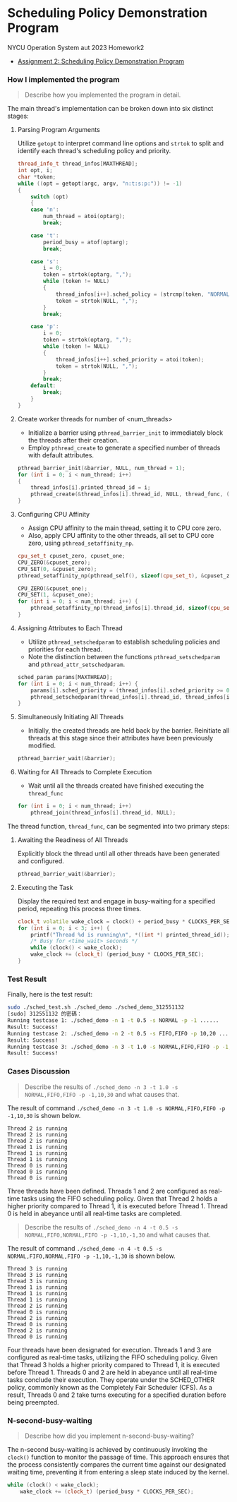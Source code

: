Scheduling Policy Demonstration Program
===

NYCU Operation System aut 2023 Homework2

* [Assignment 2: Scheduling Policy Demonstration Program](https://hackmd.io/@Bmch4MS0Rz-VZWB74huCvw/rJ8OLx6fp)

### How I implemented the program 
> Describe how you implemented the program in detail.


The main thread's implementation can be broken down into six distinct stages:

1. Parsing Program Arguments

    Utilize `getopt` to interpret command line options and `strtok` to split and identify each thread's scheduling policy and priority.
    ```cpp
    thread_info_t thread_infos[MAXTHREAD];
    int opt, i;
    char *token;
    while ((opt = getopt(argc, argv, "n:t:s:p:")) != -1)
    {
        switch (opt)
        {
        case 'n':
            num_thread = atoi(optarg);
            break;

        case 't':
            period_busy = atof(optarg);
            break;

        case 's':
            i = 0;
            token = strtok(optarg, ",");
            while (token != NULL)
            {
                thread_infos[i++].sched_policy = (strcmp(token, "NORMAL") == 0) ? SCHED_OTHER : SCHED_FIFO;
                token = strtok(NULL, ",");
            }
            break;

        case 'p':
            i = 0;
            token = strtok(optarg, ",");
            while (token != NULL)
            {
                thread_infos[i++].sched_priority = atoi(token);
                token = strtok(NULL, ",");
            }
            break;
        default:
            break;
        }
    }
    ```
2. Create worker threads for number of <num_threads>

    * Initialize a barrier using `pthread_barrier_init` to immediately block the threads after their creation.
    * Employ `pthread_create` to generate a specified number of threads with default attributes.
    ```cpp
    pthread_barrier_init(&barrier, NULL, num_thread + 1);
    for (int i = 0; i < num_thread; i++)
    {
        thread_infos[i].printed_thread_id = i;
        pthread_create(&thread_infos[i].thread_id, NULL, thread_func, (void *) &thread_infos[i].printed_thread_id);
    }
    ```

    
3. Configuring CPU Affinity

    * Assign CPU affinity to the main thread, setting it to CPU core zero.
    * Also, apply CPU affinity to the other threads, all set to CPU core zero, using `pthread_setaffinity_np`.
    ```cpp
    cpu_set_t cpuset_zero, cpuset_one;
    CPU_ZERO(&cpuset_zero);
    CPU_SET(0, &cpuset_zero);
    pthread_setaffinity_np(pthread_self(), sizeof(cpu_set_t), &cpuset_zero);
    
    CPU_ZERO(&cpuset_one);
    CPU_SET(1, &cpuset_one);
    for (int i = 0; i < num_thread; i++) {
        pthread_setaffinity_np(thread_infos[i].thread_id, sizeof(cpu_set_t), &cpuset_one); 
    }

    ```
4. Assigning Attributes to Each Thread

    * Utilize `pthread_setschedparam` to establish scheduling policies and priorities for each thread.
    * Note the distinction between the functions `pthread_setschedparam` and `pthread_attr_setschedparam`.
    ```cpp
    sched_param params[MAXTHREAD];
    for (int i = 0; i < num_thread; i++) {
        params[i].sched_priority = (thread_infos[i].sched_priority >= 0) ? thread_infos[i].sched_priority : 0;
        pthread_setschedparam(thread_infos[i].thread_id, thread_infos[i].sched_policy, &params[i]);        
    }    
    ```
5. Simultaneously Initiating All Threads

    * Initially, the created threads are held back by the barrier. Reinitiate all threads at this stage since their attributes have been previously modified.
    ```cpp
    pthread_barrier_wait(&barrier);
    ```
6. Waiting for All Threads to Complete Execution

    * Wait until all the threads created have finished executing the `thread_func`
    ```cpp
    for (int i = 0; i < num_thread; i++)
        pthread_join(thread_infos[i].thread_id, NULL);
    ```

The thread function, `thread_func`, can be segmented into two primary steps:
1. Awaiting the Readiness of All Threads

    Explicitly block the thread until all other threads have been generated and configured.
    ```cpp
    pthread_barrier_wait(&barrier);
    ```
2. Executing the Task

    Display the required text and engage in busy-waiting for a specified period, repeating this process three times.
    ```cpp
    clock_t volatile wake_clock = clock() + period_busy * CLOCKS_PER_SEC;
    for (int i = 0; i < 3; i++) {
        printf("Thread %d is running\n", *((int *) printed_thread_id));
        /* Busy for <time_wait> seconds */
        while (clock() < wake_clock);
        wake_clock += (clock_t) (period_busy * CLOCKS_PER_SEC);
    }
    ```
    
### Test Result
Finally, here is the test result:
 ```bash
sudo ./sched_test.sh ./sched_demo ./sched_demo_312551132
[sudo] 312551132 的密碼： 
Running testcase 1: ./sched_demo -n 1 -t 0.5 -s NORMAL -p -1 ......
Result: Success!
Running testcase 2: ./sched_demo -n 2 -t 0.5 -s FIFO,FIFO -p 10,20 ......
Result: Success!
Running testcase 3: ./sched_demo -n 3 -t 1.0 -s NORMAL,FIFO,FIFO -p -1,10,30 ......
Result: Success!
 ```
### Cases Discussion
> Describe the results of `./sched_demo -n 3 -t 1.0 -s NORMAL,FIFO,FIFO -p -1,10,30` and what causes that.

The result of command `./sched_demo -n 3 -t 1.0 -s NORMAL,FIFO,FIFO -p -1,10,30` is shown below.
```
Thread 2 is running
Thread 2 is running
Thread 2 is running
Thread 1 is running
Thread 1 is running
Thread 1 is running
Thread 0 is running
Thread 0 is running
Thread 0 is running
```
Three threads have been defined. Threads 1 and 2 are configured as real-time tasks using the FIFO scheduling policy. Given that Thread 2 holds a higher priority compared to Thread 1, it is executed before Thread 1. Thread 0 is held in abeyance until all real-time tasks are completed.

> Describe the results of `./sched_demo -n 4 -t 0.5 -s NORMAL,FIFO,NORMAL,FIFO -p -1,10,-1,30` and what causes that.

The result of command `./sched_demo -n 4 -t 0.5 -s NORMAL,FIFO,NORMAL,FIFO -p -1,10,-1,30` is shown below.
```
Thread 3 is running
Thread 3 is running
Thread 3 is running
Thread 1 is running
Thread 1 is running
Thread 1 is running
Thread 2 is running
Thread 0 is running
Thread 2 is running
Thread 0 is running
Thread 2 is running
Thread 0 is running
```
Four threads have been designated for execution. Threads 1 and 3 are configured as real-time tasks, utilizing the FIFO scheduling policy. Given that Thread 3 holds a higher priority compared to Thread 1, it is executed before Thread 1. Threads 0 and 2 are held in abeyance until all real-time tasks conclude their execution. They operate under the SCHED_OTHER policy, commonly known as the Completely Fair Scheduler (CFS). As a result, Threads 0 and 2 take turns executing for a specified duration before being preempted.

### N-second-busy-waiting
> Describe how did you implement n-second-busy-waiting?

The n-second busy-waiting is achieved by continuously invoking the `clock()` function to monitor the passage of time. This approach ensures that the process consistently compares the current time against our designated waiting time, preventing it from entering a sleep state induced by the kernel.

```cpp
while (clock() < wake_clock);
    wake_clock += (clock_t) (period_busy * CLOCKS_PER_SEC);
```
